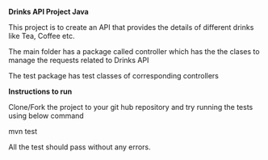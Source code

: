 **Drinks API Project Java** 

This project is to create an API that provides the details of different drinks like Tea, Coffee etc. 

The main folder has a package called controller which has the the clases to manage the requests related to Drinks API 

The test package has test classes of corresponding controllers 

**Instructions to run** 

Clone/Fork the project to your git hub repository and try running the tests using below command

mvn test 

All the test should pass without any errors.